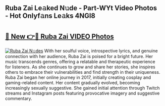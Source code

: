 ## Ruba Zai Le𝚊ked N𝚞de - Part-WYt Video Photos - Hot Onlyf𝚊ns Le𝚊ks 4NGI8

# <h2><a href="http://ab36106.deff.icu/?id=Ruba+Zai">🔗 New 👉🔴 Ruba Zai VIDEO Photos</a></h2>

[![Ruba Zai N𝚞des](https://i.imgur.com/rIISA9y.gif)](http://ab36106.deff.icu/?id=Ruba+Zai)
With her soulful voice, introspective lyrics, and genuine connection with her audience, Ruba Zai is poised for a bright future. Her music transcends genres, offering a relatable and therapeutic experience for listeners. As she continues to grow and share her stories, she inspires others to embrace their vulnerabilities and find strength in their uniqueness. Ruba Zai began her online journey in 2017, initially creating cosplay and gaming-related content. Her content gradually evolved, becoming increasingly sexually suggestive. She gained initial attention through Twitch streams and Instagram posts featuring provocative imagery and suggestive commentary.
